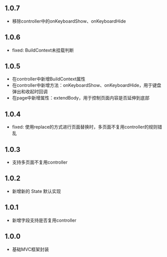 ## 1.0.7

* 移除controller中的onKeyboardShow、onKeyboardHide

## 1.0.6

* fixed: BuildContext未挂载判断

## 1.0.5

* 在controller中新增BuildContext属性
* 在controller中新增方法：onKeyboardShow、onKeyboardHide，用于键盘弹出和收起时回调
* 在page中新增属性：extendBody，用于控制页面内容是否延伸到底部

## 1.0.4

* fixed: 使用replace的方式进行页面替换时，多页面不复用controller的规则错乱

## 1.0.3

* 支持多页面不复用controller

## 1.0.2

* 新增新的 State 默认实现

## 1.0.1

* 新增字段支持是否复用controller

## 1.0.0

* 基础MVC框架封装
